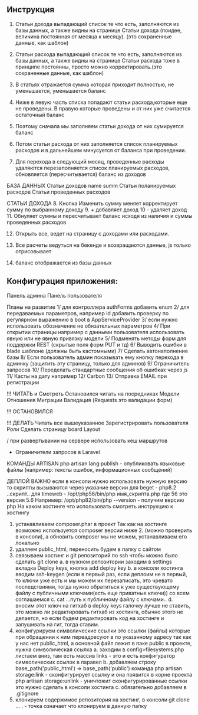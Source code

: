 ## Инструкция
1. Статьи дохода выпадающий список те что есть, заполняются из базы данных, а также видны на странице Статьи дохода 
(поидее, величина постоянная от месяца к месяцу). (это сохраненные данные, как шаблон)
2. Статьи расхода выпадающий список те что есть, заполняются из базы данных, а также видны на странице Статьи расхода
тоже в принципе постоянны, просто можно корректировать.(это сохраненные данные, как шаблон)
3. В статьях отражается сумма которая приходит полностью, не уменьшается, уменьшается баланс

4. Ниже в левую часть списка попадают статьи расхода,которые еще не проведены.
В правую которые проведены и от них уже считается остаточный баланс

5. Поэтому сначала мы заполняем статьи дохода от них сумируется баланс
6. Потом статьи расхода от них заполняется список планируемых расходов и в дальнейшем минусуется от баланса при проведении.

7. Для перехода в следующий месяц, проведенные расходы удаляются перезаполняется список планируемых расходов, обновляется (пересчитывается) баланс из доходов

БАЗА ДАННЫХ
Статьи доходов name summ
Статьи поланируемых расходов
Статьи проведенных расходов

СТАТЬИ ДОХОДА
8. Кнопка Изменить сумму меняет корректирует сумму по выбранному доходу
9. + добавляет доход
10 - удаляет доход
11. Обнуляет суммы и пересчитывает баланс исходя из наличия и суммы проведенных расходов

12. Открыть все, ведет на страницу с доходами или расходами.

13. Все расчеты ведуться на бекенде и возвращаются данные, js только отрисовывает

14. баланс отображается из базы данных

## Конфигурация приложения:
Панель админа
Панель пользователя

Планы на развитие
1/      для контроллера authForms добавить enum
2/ для передаваемых параметров, например id добавить проверку по регулярном выражению в boot в AppServiceProvider
3/ если нужно использовать обозначение не обязательных параметров
4/ При открытии страницы например с данными пользователя использовать явную или не явную привязку модели
5/ Подменять методы форм для поддержки REST (скрытые поля форм PUT и тд)
6/       Выводить ошибки в blade шаблоне (должны быть кастомными)
7/       Сделать автонаполнение базы
8/ Если пользователь админ показывать ему кнопку перехода в админку (защитить эту страницу, только для админов)
9/ Ограничитель запросов
10/ Переделать стандартные сообщения об ошибках через js
11/ Касты на дату например 
12/ Carbon
13/ Отправка EMAIL при регистрации

!!! ЧИТАТЬ и Смотреть
Остановился читать на посредниках
Модели
Отношения
Миграции 
Валидация (Requests это валидации форм)


!!! ОСТАНОВИЛСЯ


!!! ДЕЛАТЬ
Читать все вышеуказанное
Зарегистрировать пользователя
Роли
Сделать страницу board
Layout



/ при развертывании на сервере использовать кеш маршрутов

- Ограничители запросов в Laravel


КОМАНДЫ ARTISAN
php artisan lang:publish - опубликовать языковые файлы (например: тексты ошибок, информационных сообщений)

ДЕПЛОЙ
ВАЖНО если в консоли нужно использовать нужную версию то скрипты вызываются через указание версии
для beget - php8.2 ..скрипт..
для timeweb - /opt/php56/bin/php имя_скрипта.php где 56 это версия 5.6
Например: /opt/php82/bin/php --version  -  получим версию php
На каком хостинге что использовать смотреть инструкцию к хостингу
 
1. устанавливаем composer.phar
в проект
Так как на хостинге возможно используется composer версии ниже 2. (можно проверить в консоли), 
а обновить composer мы не можем, устанавливаем его локально
2. удаляем public_html, переносить будем в папку с сайтом
3. связываем хостинг и git репозиторий по ssh чтобы можно было сделать git clone
 a. в нужном репозитории заходим в settings вкладка Deploy keys, кнопка add deploy key
 b. в консоли хостинга вводим ssh-keygen (если в первый раз, если деплоим не в первый, то ключи уже есть и мы можем их перезаписать, это чревато последствиями, тогда нужно обратиться к уже существующему файлу с публичными ключами(есть еще приватные ключи))
 со всем соглашаемся
 с. cat ...путь к публичному файлу с ключами..
 d. вносим этот ключ на гитхаб в deploy keys
 галочку лучше не ставить, это можно ли редактировать гитхаб из хостинга, обычно этого не делается,
 но если будем редактировать код на хостинге и запушивать на гит, тогда ставим.
5. конфигурируем символические ссылки
это ссылки (файлы) которые при обращении к ним переадресуют в по указанному адресу
так как у нас нет public_html, а основной файл лежит в паке public в проекте, нужна символическая ссылка
 a. заходим в config>filesystems.php листаем вниз, там есть массив links - это и есть конфигуратор символических ссылок в ларавел
 b. добавляем строку base_path('public_html') => base_path('public')
    команда php artisan storage:link - сконфигурирует ссылку и она появится в корне проекта
    php artisan storage:unlink - уничтожит сконфигурированные ссылки
    это нужно сделать в консоли хостинга
 с. обязательно добавляем в .gitignore
4. клонируем содержимое репозитория на хостинг, в консоли git clone ... . - точка означает что клонируем в данную папку